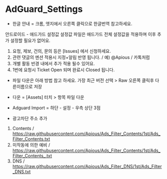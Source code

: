 # AdGuard_Settings
- 한글 안내 = 크롬, 엣지에서 오른쪽 클릭으로 한글번역 참고하세요.

안드로이드 - 애드가드 설정값
설정값 파일은 애드가드 전체 설정값을 적용하며 이후 추가 설정할 필요가 없어요.

1. 요청, 제보, 건의, 문의 등은 [Issues] 에서 신청하세요.
2. 관련 댓글의 멘션 적용시 지정+알림 반영 됩니다. / 예) @Apious / 카톡처럼
3. 개별 활동 반경 내에서 추가 적용 될수 있어요.
4. 1번에 요청시 Ticket Open 되며 완료시 Closed 됩니다.

- 파일 다운은 아래 방법 참고 하세요.
가장 최근 버전 선택 > Raw 오른쪽 클릭후 다른이름으로 저장

- 다운 = [Assets] 터치 > 항목 파일 다운
- Adguard Import = 하단 - 설정 - 우측 상단 3점

- 광고차단 주소 추가
1. Contents / https://raw.githubusercontent.com/Apious/Ads_Filter_Contents/1st/Ads_Filter_Contents.txt
2. 미작동에 의한 예비 / https://raw.githubusercontent.com/Apious/Ads_Filter_Contents/1st/Ads_Filter_Contents_.txt
3. DNS / https://raw.githubusercontent.com/Apious/Ads_Filter_DNS/1st/Ads_Filter_DNS.txt

